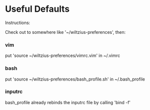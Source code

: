 # Useful Defaults

Instructions:

Check out to somewhere like '~/wiltzius-preferences', then:

### vim
put 'source ~/wiltzius-preferences/vimrc.vim' in ~/.vimrc

### bash
put 'source ~/wiltzius-preferences/bash_profile.sh' in ~/.bash_profile

### inputrc
bash_profile already rebinds the inputrc file by calling 'bind -f'
